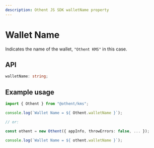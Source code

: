 ```yaml
---
description: Othent JS SDK walletName property
---
```


# Wallet Name

Indicates the name of the wallet, `"Othent KMS"` in this case.

## API

```ts
walletName: string;
```

## Example usage

```ts
import { Othent } from "@othent/kms";

console.log(`Wallet Name = ${ Othent.walletName }`);

// or:

const othent = new Othent({ appInfo, throwErrors: false, ... });

console.log(`Wallet Name = ${ othent.walletName }`);
```
